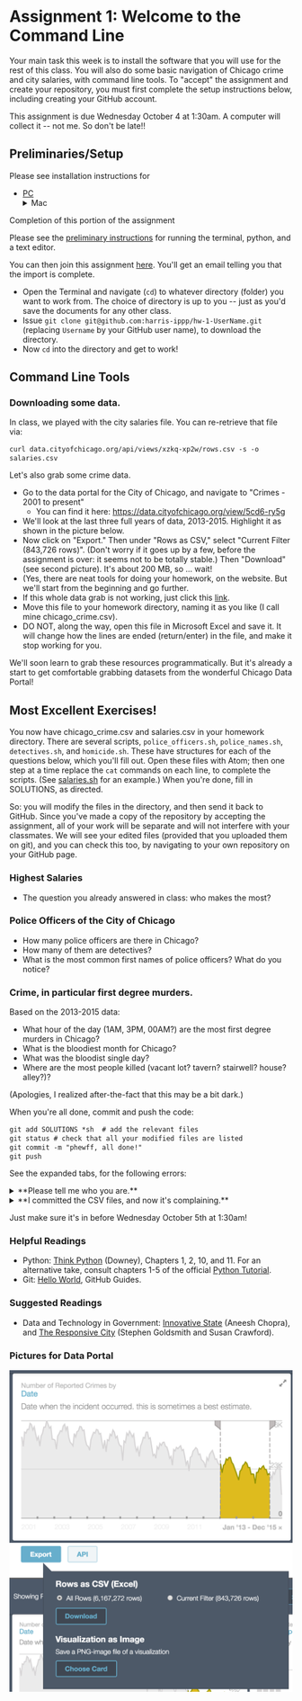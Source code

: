 # Assignment 1: Welcome to the Command Line   

Your main task this week is to install the software that you will use for the rest of this class.
You will also do some basic navigation of Chicago crime and city salaries, with command line tools.
To "accept" the assignment and create your repository,
  you must first complete the setup instructions below,
  including creating your GitHub account.

This assignment is due Wednesday October 4 at 1:30am.
A computer will collect it -- not me.  So don't be late!!

## Preliminaries/Setup

Please see installation instructions for
* [PC](windows_install.md) 
&nbsp;<details><summary>Mac</summary>
  * You will need to have a 'Terminal' set up on your computer.  If you're running a Mac, it _is_ installed.  Just Spotlight search for 'Terminal.'  If you have a Windows machine, you'll need to install [cygwin](https://cygwin.com/install.html).  Since the Windows install is a bit more finnicky, you can find additional instructions [here](windows_install_instructions.md).
  * Download the Python 3.5, 64-bit [Anaconda](https://www.continuum.io/downloads) (Graphical Installer is easier), and install it on your computer.  (It may ask for your business email -- ignore it.)  When the install is complete, if you now run your Terminal and type `python`, then hit `<Enter>`, you should get a new command prompt.  It should say `Python 3.5.2 |Anaconda...`  You can test it out (`1 + 1`, then `<Enter>`) and quit (`quit()` or `ctrl+D` on a Mac).  As above -- Windows users please see the [additional instructions](windows_install_instructions.md).
    * If the installer asks whether or not it can edit your .bashrc, the answer is _yes_.
  * I encourage you to use [Atom](https://atom.io/) as a text editor for your first assignment; it provides syntax highlighting that you will find useful.  The [Download](https://atom.io/) and installation should be trivial.  If you want, you can delete it when you're done.
    * Atom requires OS X 10.8 or later.  For 10.6 or 10.7, try Sublime or TextWrangler ([4.5.12](http://www.barebones.com/support/textwrangler/updates.html)).
  * Finally, create a [student GitHub account](https://education.github.com/pack), or just a standard GitHub account.  You will use this account to push (submit) all of your work.  Download and install [git](https://git-scm.com/downloads).
    * If you are running Mac OS X 10.7 or 10.8, you may need to get your git from [Sourceforge](https://sourceforge.net/p/git-osx-installer/activity/?page=0&limit=100#57cc86a334309d5c609e9fc8); search for version git-2.3.5-intel-universal-snow-leopard.dmg.  If you did the Window Cygwin setup, it should have included git.
    * You will have to 'create an ssh key for your account.'  This is just the way that the git encrypts communication (lets you download files); `ssh` (secure shell) is the standard way that we make secure connections from the command line.  Follow the instructions to [generate a new ssh key](https://help.github.com/articles/generating-a-new-ssh-key-and-adding-it-to-the-ssh-agent/) and [add it to your GitHub account](https://help.github.com/articles/adding-a-new-ssh-key-to-your-github-account/).  If you have trouble creating the passphrase when the time comes ... don't (just leave it blank/hit return).  By providing the `id_rsa.pub` to GitHub, you're permanently telling it the call and response (Marco/Polo) so that it knows your computer is _you_.  This last piece is not a prerequisite for starting on Monday, but _will_ be necessary, for downloading and starting your homework.
     * If `pbcopy` doesn't work, the piece that you'll paste into the GitHub site, is the output of `cat ~/.ssh/id_rsa.pub`.
   </details>
Completion of this portion of the assignment 

Please see the [preliminary instructions](preliminaries.md) for running the terminal, python, and a text editor.

You can then join this assignment [here](https://classroom.github.com/assignment-invitations/8cfa1521ab98e0dfb7341771721f793b).  You'll get an email telling you that the import is complete.
* Open the Terminal and navigate (`cd`) to whatever directory (folder) you want to work from.  The choice of directory is up to you -- just as you'd save the documents for any other class.
* Issue ```git clone git@github.com:harris-ippp/hw-1-UserName.git``` (replacing `Username` by your GitHub user name), to download the directory.
* Now `cd` into the directory and get to work!

## Command Line Tools

### Downloading some data.

In class, we played with the city salaries file.  You can re-retrieve that file via:

```
curl data.cityofchicago.org/api/views/xzkq-xp2w/rows.csv -s -o salaries.csv
```

Let's also grab some crime data.

* Go to the data portal for the City of Chicago, and navigate to "Crimes - 2001 to present"
  * You can find it here: https://data.cityofchicago.org/view/5cd6-ry5g
* We'll look at the last three full years of data, 2013-2015.  Highlight it as shown in the picture below.
* Now click on "Export." Then under "Rows as CSV," select "Current Filter (843,726 rows)".  (Don't worry if it goes up by a few, before the assignment is over: it seems not to be totally stable.)  Then "Download" (see second picture).  It's about 200 MB, so ... wait!
* (Yes, there are neat tools for doing your homework, on the website.  But we'll start from the beginning and go further.
* If this whole data grab is not working, just click this [link](https://data.cityofchicago.org/api/views/6zsd-86xi/rows.csv?accessType=DOWNLOAD&bom=true&query=select+*+where+%60date%60+%3E%3D+%272013-01-01T00%3A00%3A00%27+AND+%60date%60+%3C+%272016-01-01T00%3A00%3A00%27).
* Move this file to your homework directory, naming it as you like (I call mine chicago_crime.csv).
* DO NOT, along the way, open this file in Microsoft Excel and save it.  It will change how the lines are ended (return/enter) in the file, and make it stop working for you.

We'll soon learn to grab these resources programmatically.  But it's already a start to get comfortable grabbing datasets from the wonderful Chicago Data Portal!

## Most Excellent Exercises!

You now have chicago_crime.csv and salaries.csv in your homework directory.  There are several scripts, `police_officers.sh`, `police_names.sh`, `detectives.sh`, and `homicide.sh`.  These have structures for each of the questions below, which you'll fill out.  Open these files with Atom; then one step at a time replace the `cat` commands on each line, to complete the scripts.  (See [salaries.sh](https://github.com/harris-ippp/01-welcome/blob/master/salaries.sh) for an example.)  When you're done, fill in SOLUTIONS, as directed.  

So: you will modify the files in the directory, and then send it back to GitHub.  Since you've made a copy of the repository by accepting the assignment, all of your work will be separate and will not interfere with your classmates.  We will see your edited files (provided that you uploaded them on git), and you can check this too, by navigating to your own repository on your GitHub page. 

### Highest Salaries

* The question you already answered in class: who makes the most?

### Police Officers of the City of Chicago

* How many police officers are there in Chicago?
* How many of them are detectives?
* What is the most common first names of police officers?  What do you notice?

### Crime, in particular first degree murders.

Based on the 2013-2015 data:

* What hour of the day (1AM, 3PM, 00AM?) are the most first degree murders in Chicago?
* What is the bloodiest month for Chicago?
* What was the bloodist single day?
* Where are the most people killed (vacant lot? tavern?  stairwell?  house?  alley?)?

(Apologies, I realized after-the-fact that this may be a bit dark.)

When you're all done, commit and push the code:
```
git add SOLUTIONS *sh  # add the relevant files
git status # check that all your modified files are listed
git commit -m "phewff, all done!"
git push
```

See the expanded tabs, for the following errors:
<details>
  <summary>**Please tell me who you are.**</summary>
  ```
*** Please tell me who you are.
Run
git config --global user.email "you@example.com"
git config --global user.name "Your Name"
```

If so, just follow its instructions -- run the two `git config` commands it suggests, substituting your name and email.
</details>

<details>
  <summary>**I committed the CSV files, and now it's complaining.**</summary>

You are getting errors like this:

```
remote: error: GH001: Large files detected. You may want to try Git Large File Storage - https://git-lfs.github.com.
remote: error: Trace: 88bd8639e80773fe30a7111ee335f48b
remote: error: See http://git.io/iEPt8g for more information.
remote: error: File crimes_chicago.csv.csv is 185.82 MB; this exceeds GitHub's file size limit of 100.00 MB
```

If you did this, you added ALL files, instead of just SOLUTIONS and the *.sh files. The CSV files (the crimes in particular) are very large, and github won't it accept files above 100 MB. The problem is that you've added it to your history. Even if you remove it at this point, git will still try to upload it, because it preserves a full history. You can remove it from the history by doing the following:

```
git filter-branch --force --index-filter 'git rm -r --cached --ignore-unmatch crimes.csv' --prune-empty --tag-name-filter cat -- --all
```

But please back up your work before doing this, it's potentially destructive. 

</details>


Just make sure it's in before Wednesday October 5th at 1:30am!

### Helpful Readings
* Python: [Think Python](http://proquestcombo.safaribooksonline.com.proxy.uchicago.edu/book/programming/python/9781449332006) (Downey), Chapters 1, 2, 10, and 11.  For an alternative take, consult chapters 1-5 of the official [Python Tutorial](https://docs.python.org/3/tutorial/index.html).
* Git: [Hello World](https://guides.github.com/activities/hello-world/), GitHub Guides.

### Suggested Readings
* Data and Technology in Government: [Innovative State](https://smile.amazon.com/Innovative-State-Aneesh-Chopra/dp/0802121349/) (Aneesh Chopra), and [The Responsive City](https://smile.amazon.com/Responsive-City-Communities-Data-Smart-Governance-ebook/dp/B00MQTIA3M/) (Stephen Goldsmith and Susan Crawford).




### Pictures for Data Portal

![Select Range](img/select_2013-2015.png)
![Export Crime](img/export_crime.png)
